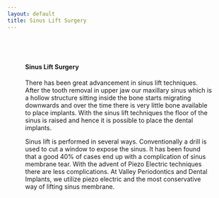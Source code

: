 ```yaml
---
layout: default
title: Sinus Lift Surgery
---
```


<div class="row">
<div class="primary_color text-light" style="url() center; padding: 8%;">

<h4>Sinus Lift Surgery</h4>
<p></p>

<p>There has been great advancement in sinus lift techniques. After the tooth removal in upper jaw our maxillary sinus which is a hollow structure sitting inside the bone starts migrating downwards and over the time there is very little bone available to place implants. With the sinus lift techniques the floor of the sinus is raised and hence it is possible to place the dental implants.
</p>
<p>Sinus lift is performed in several ways. Conventionally a drill is used to cut a window to expose the sinus. It has been found that a good 40% of cases end up with a complication of sinus membrane tear.  With the advent of Piezo Electric techniques there are less complications. At Valley Periodontics and Dental Implants, we utilize piezo electric and the most conservative way of lifting sinus membrane.
</p>